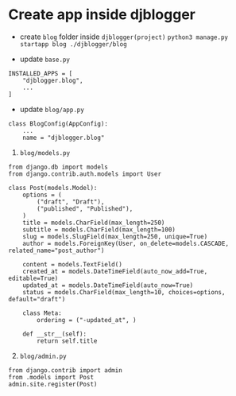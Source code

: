 # Create app inside djblogger
- create `blog` folder inside `djblogger(project)`
`python3 manage.py startapp blog ./djblogger/blog`

- update `base.py`
```
INSTALLED_APPS = [
    "djblogger.blog",
    ...
]
```
- update `blog/app.py`
```
class BlogConfig(AppConfig):
    ...
    name = "djblogger.blog"
```
1. `blog/models.py`
```
from django.db import models
from django.contrib.auth.models import User

class Post(models.Model):
    options = (
        ("draft", "Draft"),
        ("published", "Published"),
    )
    title = models.CharField(max_length=250)
    subtitle = models.CharField(max_length=100)
    slug = models.SlugField(max_length=250, unique=True)
    author = models.ForeignKey(User, on_delete=models.CASCADE, related_name="post_author")

    content = models.TextField()
    created_at = models.DateTimeField(auto_now_add=True, editable=True)
    updated_at = models.DateTimeField(auto_now=True)
    status = models.CharField(max_length=10, choices=options, default="draft")

    class Meta:
        ordering = ("-updated_at", )

    def __str__(self):
        return self.title
```
2. `blog/admin.py`
```
from django.contrib import admin
from .models import Post
admin.site.register(Post)
```